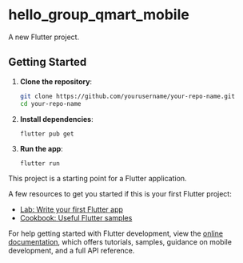 # hello_group_qmart_mobile

A new Flutter project.

## Getting Started

1. **Clone the repository**:
   ```bash
   git clone https://github.com/yourusername/your-repo-name.git
   cd your-repo-name

2. **Install dependencies**:
    ```base
    flutter pub get

3. **Run the app**:
    ```bash
    flutter run

This project is a starting point for a Flutter application.

A few resources to get you started if this is your first Flutter project:

- [Lab: Write your first Flutter app](https://docs.flutter.dev/get-started/codelab)
- [Cookbook: Useful Flutter samples](https://docs.flutter.dev/cookbook)

For help getting started with Flutter development, view the
[online documentation](https://docs.flutter.dev/), which offers tutorials,
samples, guidance on mobile development, and a full API reference.